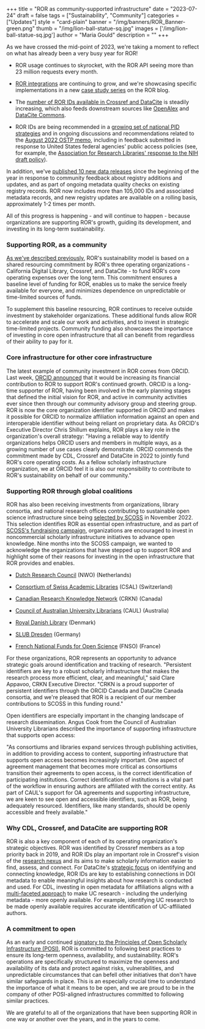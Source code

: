 +++
title = "ROR as community-supported infrastructure"
date = "2023-07-24"
draft = false
tags = ["Sustainability", "Community"]
categories = ["Updates"]
style = "card-plain"
banner = "/img/banners/ROR_Banner-green.png"
thumb = "/img/lion-ball-statue-sq.jpg"
images = ['/img/lion-ball-statue-sq.jpg']
author = "Maria Gould"
description = ""
+++

As we have crossed the mid-point of 2023, we're taking a moment to reflect on what has already been a very busy year for ROR!

-   ROR usage continues to skyrocket, with the ROR API seeing more than 23 million requests every month.

-   [ROR integrations](/community/#whos-using-ror) are continuing to grow, and we're showcasing specific implementations in a new [case study series](/tags/case-studies/) on the ROR blog.

-   The [number of ROR IDs available in Crossref and DataCite](/about/#impact) is steadily increasing, which also feeds downstream sources like [OpenAlex](https://openalex.org/) and [DataCite Commons](https://commons.datacite.org/).

-   ROR IDs are being recommended in a [growing set of national PID strategies](https://www.rd-alliance.org/groups/national-pid-strategies-wg) and in ongoing discussions and recommendations related to the [August 2022 OSTP memo](https://www.whitehouse.gov/wp-content/uploads/2022/08/08-2022-OSTP-Public-Access-Memo.pdf), including in feedback submitted in response to United States federal agencies' public access policies (see, for example, the [Association for Research Libraries' response to the NIH draft policy](https://www.arl.org/news/arl-comments-on-nih-plan-to-enhance-public-access-to-results-of-nih-supported-research/)).

In addition, we've [published 10 new data releases](https://github.com/ror-community/ror-updates/releases) since the beginning of the year in response to community feedback about registry additions and updates, and as part of ongoing metadata quality checks on existing registry records. ROR now includes more than 105,000 IDs and associated metadata records, and new registry updates are available on a rolling basis, approximately 1-2 times per month.

All of this progress is happening - and will continue to happen - because organizations are supporting ROR's growth, guiding its development, and investing in its long-term sustainability.

### Supporting ROR, as a community

[As we've described previously](/blog/2022-10-10-strengthening-sustainability/), ROR's sustainability model is based on a shared resourcing commitment by ROR's three operating organizations - California Digital Library, Crossref, and DataCite - to fund ROR's core operating expenses over the long term. This commitment ensures a baseline level of funding for ROR, enables us to make the service freely available for everyone, and minimizes dependence on unpredictable or time-limited sources of funds.

To supplement this baseline resourcing, ROR continues to receive outside investment by stakeholder organizations. These additional funds allow ROR to accelerate and scale our work and activities, and to invest in strategic time-limited projects. Community funding also showcases the importance of investing in core open infrastructure that all can benefit from regardless of their ability to pay for it.

### Core infrastructure for other core infrastructure 

The latest example of community investment in ROR comes from ORCID. Last week, [ORCID announced](https://info.orcid.org/orcid-increases-financial-support-for-ror/) that it would be increasing its financial contribution to ROR to support ROR's continued growth. ORCID is a long-time supporter of ROR, having been involved in the early planning stages that defined the initial vision for ROR, and active in community activities ever since then through our community advisory group and steering group. ROR is now the core organization identifier supported in ORCID and makes it possible for ORCID to normalize affiliation information against an open and interoperable identifier without being reliant on proprietary data. As ORCID's Executive Director Chris Shillum explains, ROR plays a key role in the organization's overall strategy: "Having a reliable way to identify organizations helps ORCID users and members in multiple ways, as a growing number of use cases clearly demonstrate. ORCID commends the commitment made by CDL, Crossref and DataCite in 2022 to jointly fund ROR's core operating costs. As a fellow scholarly infrastructure organization, we at ORCID feel it is also our responsibility to contribute to ROR's sustainability on behalf of our community."

### Supporting ROR through global coalitions

ROR has also been receiving investments from organizations, library consortia, and national research offices contributing to sustainable open science infrastructure since being [selected by SCOSS](blog/2022-11-22-scoss-selects-ror/) in November 2022. This selection identifies ROR as essential open infrastructure, and as part of [SCOSS's fundraising campaign](https://scoss.org/4thpledgingroundannouncment/), organizations are encouraged to invest in noncommercial scholarly infrastructure initiatives to advance open knowledge. Nine months into the SCOSS campaign, we wanted to acknowledge the organizations that have stepped up to support ROR and highlight some of their reasons for investing in the open infrastructure that ROR provides and enables.

-   [Dutch Research Council](https://www.nwo.nl/) (NWO) (Netherlands)

-   [Consortium of Swiss Academic Libraries](https://consortium.ch/) (CSAL) (Switzerland)

-   [Canadian Research Knowledge Network](https://www.crkn-rcdr.ca/) (CRKN) (Canada)

-   [Council of Australian University Librarians](https://www.caul.edu.au/) (CAUL) (Australia)

-   [Royal Danish Library](https://www.kb.dk/) (Denmark)

-   [SLUB Dresden](https://www.slub-dresden.de/) (Germany)

-   [French National Funds for Open Science](https://www.ouvrirlascience.fr/) (FNSO) (France)

For these organizations, ROR represents an opportunity to advance strategic goals around identification and tracking of research. "Persistent identifiers are key to a robust scholarly infrastructure that makes the research process more efficient, clear, and meaningful," said Clare Appavoo, CRKN Executive Director. "CRKN is a proud supporter of persistent identifiers through the ORCID Canada and DataCite Canada consortia, and we're pleased that ROR is a recipient of our member contributions to SCOSS in this funding round."

Open identifiers are especially important in the changing landscape of research dissemination. Angus Cook from the Council of Australian University Librarians described the importance of supporting infrastructure that supports open access:

"As consortiums and libraries expand services through publishing activities, in addition to providing access to content, supporting infrastructure that supports open access becomes increasingly important. One aspect of agreement management that becomes more critical as consortiums transition their agreements to open access, is the correct identification of participating institutions. Correct identification of institutions is a vital part of the workflow in ensuring authors are affiliated with the correct entity. As part of CAUL's support for OA agreements and supporting infrastructure, we are keen to see open and accessible identifiers, such as ROR, being adequately resourced. Identifiers, like many standards, should be openly accessible and freely available."

### Why CDL, Crossref, and DataCite are supporting ROR

ROR is also a key component of each of its operating organization's strategic objectives. ROR was identified by Crossref members as a top priority back in 2019, and ROR IDs play an important role in Crossref's vision of the [research nexus](https://www.crossref.org/documentation/research-nexus/) and its aims to make scholarly information easier to find, assess, and connect. For DataCite's [strategic focus](https://datacite.org/documents/DataCite_strategic_plan_2022_2025.pdf) on identifying and connecting knowledge, ROR IDs are key to establishing connections in DOI metadata to enable meaningful insights about how research is conducted and used. For CDL, investing in open metadata for affiliations aligns with a [multi-faceted approach](https://osc.universityofcalifornia.edu/2022/08/pathways-to-oa-open-infrastructure/) to make UC research - including the underlying metadata - more openly available. For example, identifying UC research to be made openly available requires accurate identification of UC-affiliated authors.

### A commitment to open

As an early and continued [signatory to the Principles of Open Scholarly Infrastructure (POSI)](https://ror.org/blog/2020-12-16-aligning-ror-with-posi/), ROR is committed to following best practices to ensure its long-term openness, availability, and sustainability. ROR's operations are specifically structured to maximize the openness and availability of its data and protect against risks, vulnerabilities, and unpredictable circumstances that can befell other initiatives that don't have similar safeguards in place. This is an especially crucial time to understand the importance of what it means to be open, and we are proud to be in the company of other POSI-aligned infrastructures committed to following similar practices.

We are grateful to all of the organizations that have been supporting ROR in one way or another over the years, and in the years to come.